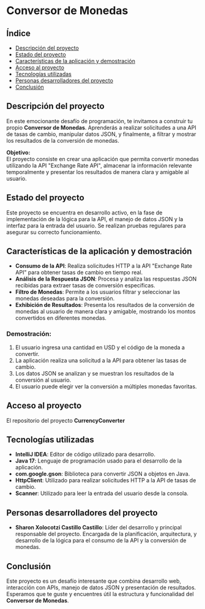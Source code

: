 # Conversor de Monedas

## Índice
- [Descripción del proyecto](#descripción-del-proyecto)
- [Estado del proyecto](#estado-del-proyecto)
- [Características de la aplicación y demostración](#características-de-la-aplicación-y-demostración)
- [Acceso al proyecto](#acceso-proyecto)
- [Tecnologías utilizadas](#tecnologías-utilizadas)
- [Personas desarrolladores del proyecto](#personas-desarrolladores)
- [Conclusión](#conclusión)

## Descripción del proyecto
En este emocionante desafío de programación, te invitamos a construir tu propio **Conversor de Monedas**. Aprenderás a realizar solicitudes a una API de tasas de cambio, manipular datos JSON, y finalmente, a filtrar y mostrar los resultados de la conversión de monedas.

**Objetivo:**  
El proyecto consiste en crear una aplicación que permita convertir monedas utilizando la API "Exchange Rate API", almacenar la información relevante temporalmente y presentar los resultados de manera clara y amigable al usuario.

## Estado del proyecto
Este proyecto se encuentra en desarrollo activo, en la fase de implementación de la lógica para la API, el manejo de datos JSON y la interfaz para la entrada del usuario. Se realizan pruebas regulares para asegurar su correcto funcionamiento.

## Características de la aplicación y demostración
- **Consumo de la API**: Realiza solicitudes HTTP a la API "Exchange Rate API" para obtener tasas de cambio en tiempo real.
- **Análisis de la Respuesta JSON**: Procesa y analiza las respuestas JSON recibidas para extraer tasas de conversión específicas.
- **Filtro de Monedas**: Permite a los usuarios filtrar y seleccionar las monedas deseadas para la conversión.
- **Exhibición de Resultados**: Presenta los resultados de la conversión de monedas al usuario de manera clara y amigable, mostrando los montos convertidos en diferentes monedas.

### Demostración:
1. El usuario ingresa una cantidad en USD y el código de la moneda a convertir.
2. La aplicación realiza una solicitud a la API para obtener las tasas de cambio.
3. Los datos JSON se analizan y se muestran los resultados de la conversión al usuario.
4. El usuario puede elegir ver la conversión a múltiples monedas favoritas.

## Acceso al proyecto
El repositorio del proyecto **CurrencyConverter** 
## Tecnologías utilizadas
- **IntelliJ IDEA**: Editor de código utilizado para desarrollo.
- **Java 17**: Lenguaje de programación usado para el desarrollo de la aplicación.
- **com.google.gson**: Biblioteca para convertir JSON a objetos en Java.
- **HttpClient**: Utilizado para realizar solicitudes HTTP a la API de tasas de cambio.
- **Scanner**: Utilizado para leer la entrada del usuario desde la consola.

## Personas desarrolladores del proyecto
- **Sharon Xolocotzi Castillo Castillo**: Líder del desarrollo y principal responsable del proyecto. Encargada de la planificación, arquitectura, y desarrollo de la lógica para el consumo de la API y la conversión de monedas.


## Conclusión
Este proyecto es un desafío interesante que combina desarrollo web, interacción con APIs, manejo de datos JSON y presentación de resultados. Esperamos que te guste y encuentres útil la estructura y funcionalidad del **Conversor de Monedas**.
